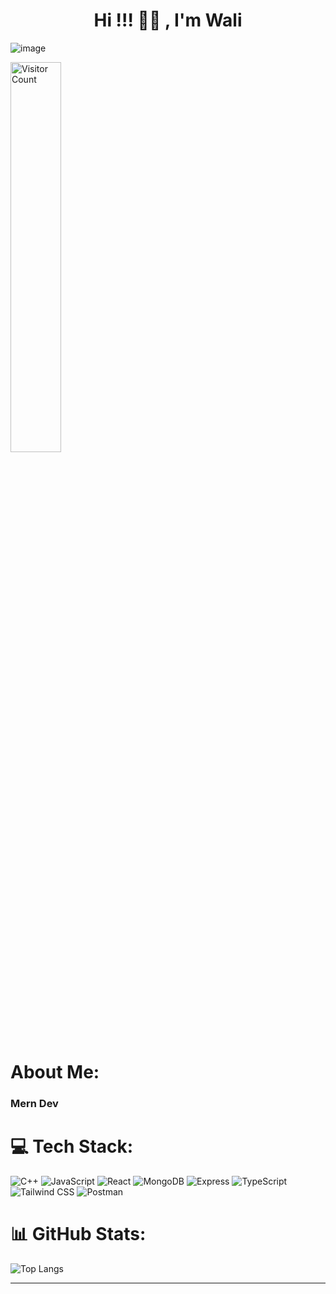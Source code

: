 <h1 align="center">Hi !!! 👋🏻 , I'm Wali</h1>

<p align="center">


![image](https://github.com/user-attachments/assets/0011e71f-3273-4855-978c-0479afd87def)

  <img src="https://visitcount.itsvg.in/api?id=waliilaw&icon=3&color=2" alt="Visitor Count" width="40%" />
</p>

# About Me:
<h3>Mern Dev</h3>

# 💻 Tech Stack:
![C++](https://img.shields.io/badge/c++-%2300599C.svg?style=plastic&logo=c%2B%2B&logoColor=white)  ![JavaScript](https://img.shields.io/badge/javascript-%23323330.svg?style=plastic&logo=javascript&logoColor=%23F7DF1E) ![React](https://img.shields.io/badge/react-%2320232a.svg?style=plastic&logo=react&logoColor=%2361DAFB) ![MongoDB](https://img.shields.io/badge/MongoDB-%234ea94b.svg?style=plastic&logo=mongodb&logoColor=white) ![Express](https://img.shields.io/badge/Express.js-%23404d59.svg?style=plastic&logo=express&logoColor=white) ![TypeScript](https://img.shields.io/badge/TypeScript-%23007ACC.svg?style=plastic&logo=typescript&logoColor=white) ![Tailwind CSS](https://img.shields.io/badge/Tailwind_CSS-%3338B2E8.svg?style=plastic&logo=tailwind-css&logoColor=white) ![Postman](https://img.shields.io/badge/Postman-%23FF6C37.svg?style=plastic&logo=postman&logoColor=white)

# 📊 GitHub Stats:
![Top Langs](https://github-readme-stats.vercel.app/api/top-langs/?username=waliilaw&theme=transparent&hide_border=true&include_all_commits=true&count_private=true&layout=compact&cache_seconds=1800)

---
